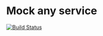 # Mock any service
[![Build Status](https://travis-ci.org/MockAny/mock-any-service.svg?branch=master)](https://travis-ci.org/MockAny/mock-any-service)

